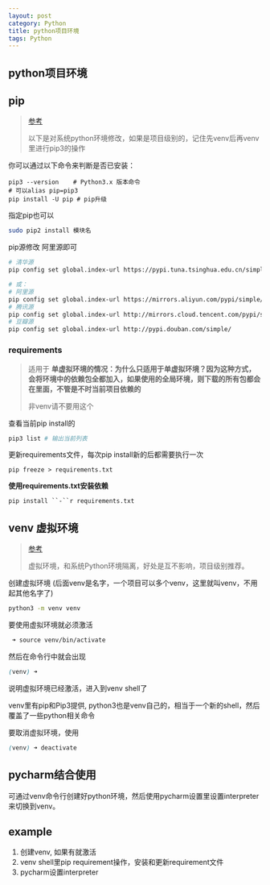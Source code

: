 ```yaml
---
layout: post
category: Python
title: python项目环境
tags: Python
---
```


## python项目环境

## pip

> [参考](https://www.runoob.com/w3cnote/python-pip-install-usage.html)
>
> 以下是对系统python环境修改，如果是项目级别的，记住先venv后再venv里进行pip3的操作

你可以通过以下命令来判断是否已安装：

```shell
pip3 --version    # Python3.x 版本命令
# 可以alias pip=pip3
pip install -U pip # pip升级
```

指定pip也可以

```sh
sudo pip2 install 模块名
```

pip源修改 阿里源即可

```sh
# 清华源
pip config set global.index-url https://pypi.tuna.tsinghua.edu.cn/simple

# 或：
# 阿里源
pip config set global.index-url https://mirrors.aliyun.com/pypi/simple/
# 腾讯源
pip config set global.index-url http://mirrors.cloud.tencent.com/pypi/simple
# 豆瓣源
pip config set global.index-url http://pypi.douban.com/simple/
```

### requirements

> 适用于 **单虚拟环境的情况：为什么只适用于单虚拟环境？因为这种方式，会将环境中的依赖包全都加入，如果使用的全局环境，则下载的所有包都会在里面，不管是不时当前项目依赖的**  
>
> 非venv请不要用这个



查看当前pip install的

```sh
pip3 list # 输出当前列表
```

更新requirements文件，每次pip install新的后都需要执行一次

```
pip freeze > requirements.txt
```

**使用requirements.txt安装依赖**

```
pip install ``-``r requirements.txt
```

## venv  虚拟环境

> [参考](https://docs.python.org/zh-cn/3/library/venv.html#creating-virtual-environments)
>
> 虚拟环境，和系统Python环境隔离，好处是互不影响，项目级别推荐。

创建虚拟环境 (后面venv是名字，一个项目可以多个venv，这里就叫venv，不用起其他名字了)

```sh
python3 -m venv venv
```

要使用虚拟环境就必须激活

```bash
 ➜ source venv/bin/activate
```

然后在命令行中就会出现

```scss
(venv) ➜  
```

说明虚拟环境已经激活，进入到venv shell了



venv里有pip和Pip3提供, python3也是venv自己的，相当于一个新的shell，然后覆盖了一些python相关命令



要取消虚拟环境，使用

```scss
(venv) ➜ deactivate
```

## pycharm结合使用

可通过venv命令行创建好python环境，然后使用pycharm设置里设置interpreter 来切换到venv。 



## example

1. 创建venv, 如果有就激活
2. venv shell里pip requirement操作，安装和更新requirement文件
3. pycharm设置interpreter

